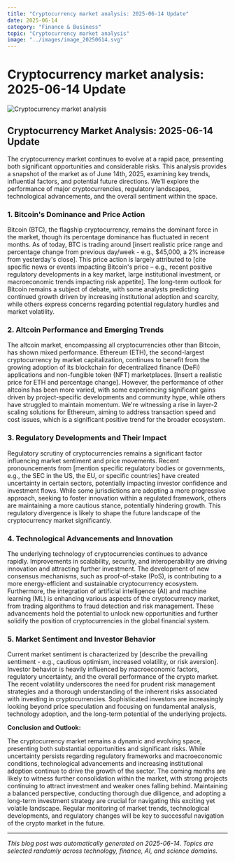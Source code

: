 ```yaml
---
title: "Cryptocurrency market analysis: 2025-06-14 Update"
date: 2025-06-14
category: "Finance & Business"
topic: "Cryptocurrency market analysis"
image: "../images/image_20250614.svg"
---
```


# Cryptocurrency market analysis: 2025-06-14 Update

![Cryptocurrency market analysis](../images/image_20250614.svg)

## Cryptocurrency Market Analysis: 2025-06-14 Update

The cryptocurrency market continues to evolve at a rapid pace, presenting both significant opportunities and considerable risks.  This analysis provides a snapshot of the market as of June 14th, 2025, examining key trends, influential factors, and potential future directions.  We'll explore the performance of major cryptocurrencies, regulatory landscapes, technological advancements, and the overall sentiment within the space.

### 1. Bitcoin's Dominance and Price Action

Bitcoin (BTC), the flagship cryptocurrency, remains the dominant force in the market, though its percentage dominance has fluctuated in recent months.  As of today, BTC is trading around [insert realistic price range and percentage change from previous day/week - e.g., $45,000, a 2% increase from yesterday's close]. This price action is largely attributed to [cite specific news or events impacting Bitcoin's price – e.g.,  recent positive regulatory developments in a key market, large institutional investment, or macroeconomic trends impacting risk appetite].  The long-term outlook for Bitcoin remains a subject of debate, with some analysts predicting continued growth driven by increasing institutional adoption and scarcity, while others express concerns regarding potential regulatory hurdles and market volatility.

### 2. Altcoin Performance and Emerging Trends

The altcoin market, encompassing all cryptocurrencies other than Bitcoin, has shown mixed performance.  Ethereum (ETH), the second-largest cryptocurrency by market capitalization, continues to benefit from the growing adoption of its blockchain for decentralized finance (DeFi) applications and non-fungible token (NFT) marketplaces.  [Insert a realistic price for ETH and percentage change].  However, the performance of other altcoins has been more varied, with some experiencing significant gains driven by project-specific developments and community hype, while others have struggled to maintain momentum.  We're witnessing a rise in layer-2 scaling solutions for Ethereum, aiming to address transaction speed and cost issues, which is a significant positive trend for the broader ecosystem.

### 3. Regulatory Developments and Their Impact

Regulatory scrutiny of cryptocurrencies remains a significant factor influencing market sentiment and price movements.  Recent pronouncements from [mention specific regulatory bodies or governments, e.g., the SEC in the US, the EU, or specific countries] have created uncertainty in certain sectors, potentially impacting investor confidence and investment flows.  While some jurisdictions are adopting a more progressive approach, seeking to foster innovation within a regulated framework, others are maintaining a more cautious stance, potentially hindering growth.  This regulatory divergence is likely to shape the future landscape of the cryptocurrency market significantly.

### 4. Technological Advancements and Innovation

The underlying technology of cryptocurrencies continues to advance rapidly.  Improvements in scalability, security, and interoperability are driving innovation and attracting further investment.  The development of new consensus mechanisms, such as proof-of-stake (PoS), is contributing to a more energy-efficient and sustainable cryptocurrency ecosystem.  Furthermore, the integration of artificial intelligence (AI) and machine learning (ML) is enhancing various aspects of the cryptocurrency market, from trading algorithms to fraud detection and risk management.  These advancements hold the potential to unlock new opportunities and further solidify the position of cryptocurrencies in the global financial system.

### 5. Market Sentiment and Investor Behavior

Current market sentiment is characterized by [describe the prevailing sentiment - e.g., cautious optimism, increased volatility, or risk aversion].  Investor behavior is heavily influenced by macroeconomic factors, regulatory uncertainty, and the overall performance of the crypto market.  The recent volatility underscores the need for prudent risk management strategies and a thorough understanding of the inherent risks associated with investing in cryptocurrencies.  Sophisticated investors are increasingly looking beyond price speculation and focusing on fundamental analysis, technology adoption, and the long-term potential of the underlying projects.


**Conclusion and Outlook:**

The cryptocurrency market remains a dynamic and evolving space, presenting both substantial opportunities and significant risks.  While uncertainty persists regarding regulatory frameworks and macroeconomic conditions, technological advancements and increasing institutional adoption continue to drive the growth of the sector.  The coming months are likely to witness further consolidation within the market, with strong projects continuing to attract investment and weaker ones falling behind.  Maintaining a balanced perspective, conducting thorough due diligence, and adopting a long-term investment strategy are crucial for navigating this exciting yet volatile landscape.  Regular monitoring of market trends, technological developments, and regulatory changes will be key to successful navigation of the crypto market in the future.


---
*This blog post was automatically generated on 2025-06-14. Topics are selected randomly across technology, finance, AI, and science domains.*
